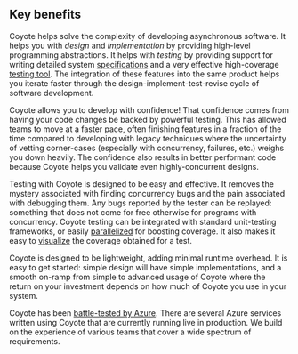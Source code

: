 ## Key benefits

Coyote helps solve the complexity of developing asynchronous software. It helps you with _design_
and _implementation_ by providing high-level programming abstractions. It helps with _testing_ by
providing support for writing detailed system [specifications](../concepts/specifications.md) and a very
effective high-coverage [testing tool](../tools/testing.md). The integration of these features into the
same product helps you iterate faster through the design-implement-test-revise cycle of software
development.

Coyote allows you to develop with confidence! That confidence comes from having your code changes be
backed by powerful testing. This has allowed teams to move at a faster pace, often finishing
features in a fraction of the time compared to developing with legacy techniques where the
uncertainty of vetting corner-cases (especially with concurrency, failures, etc.) weighs you down
heavily. The confidence also results in better performant code because Coyote helps you validate
even highly-concurrent designs.

Testing with Coyote is designed to be easy and effective. It removes the mystery associated with
finding concurrency bugs and the pain associated with debugging them. Any bugs reported by the
tester can be replayed: something that does not come for free otherwise for programs with
concurrency. Coyote testing can be integrated with standard unit-testing frameworks, or easily
[parallelized](../tools/testing.md) for boosting coverage. It also makes it easy to
[visualize](../tools/coverage.md) the coverage obtained for a test.

Coyote is designed to be lightweight, adding minimal runtime overhead. It is easy to get started:
simple design will have simple implementations, and a smooth on-ramp from simple to advanced usage
of Coyote where the return on your investment depends on how much of Coyote you use in your system.

Coyote has been [battle-tested by Azure](../case-studies/azure-batch-service.md). There are several
Azure services written using Coyote that are currently running live in production. We build on the
experience of various teams that cover a wide spectrum of requirements.
